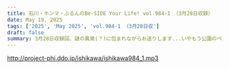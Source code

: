```yaml
---
title: 石川・ホンマ・ぶるんのBe-SIDE Your Life! vol.984-1 （3月28日収録）
date: May 19, 2025
tags: ['2025', 'May 2025', 'vol.984-1 （3月28日収']
draft: false
summary: 3月28日収録回、謎の異臭(？)に包まれながらお送りします...いやもう公園のベンチで録ったらどうかしら（爆）さてプロ野球、レギュラー・シーズンが開幕しました。アナタの推し球団、推し選手の調子はいかがですか？そんな中、ファスティング最終局面の石川代表に、想像だにしなかった【苦難】が訪れます...
---
```


http://project-phi.ddo.jp/ishikawa/ishikawa984_1.mp3